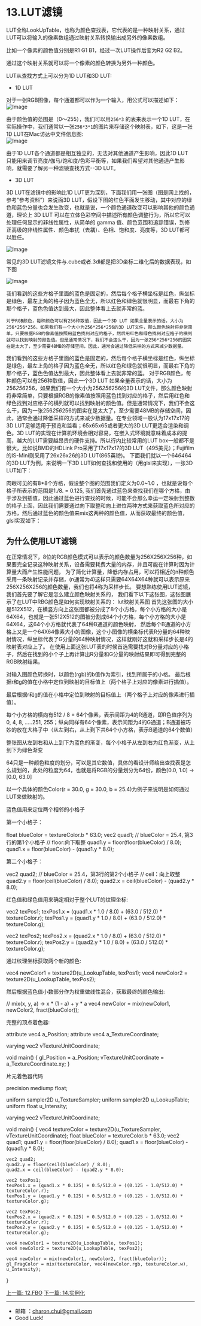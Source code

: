 # 13.LUT滤镜


LUT全称LookUpTable，也称为颜色查找表，它代表的是一种映射关系，通过LUT可以将输入的像素数组通过映射关系转换输出成另外的像素数组。     

比如一个像素的颜色值分别是R1 G1 B1，经过一次LUT操作后变为R2 G2 B2。    

通过这个映射关系就可以将一个像素的颜色转换为另外一种颜色。


LUT从查找方式上可以分为1D LUT和3D LUT:     

- 1D LUT

对于一张RGB图像，每个通道都可以作为一个输入，用公式可以描述如下：
![Image](https://raw.githubusercontent.com/CharonChui/Pictures/master/lut_1d.jpg)


由于颜色值的范围是（0～255），我们可以用`256*3` 的表来表示一个1D LUT，在实际操作中，我们通常以一张`256*3*1`的图片来存储这个映射表，如下，这是一张1D LUT在Mac访达中文件信息图:    
![Image](https://raw.githubusercontent.com/CharonChui/Pictures/master/lut_1d_map.jpg)


由于1D LUT各个通道都是相互独立的，无法对其他通道产生影响，因此1D LUT 只能用来调节亮度/伽马/饱和度/色彩平衡等，如果我们希望对其他通道产生影响，就需要了解另一种滤镜查找方式--3D LUT。




- 3D LUT

 3D LUT在滤镜中的影响比1D LUT更为深刻，下面我们用一张图（图是网上找的，参考“参考资料”）来说面3D LUT，假设下图的红色平面发生移动，其中对应的绿色和蓝色分量也会发生改变，也就是说，一个颜色通道改变可以影响其他的颜色通道，理论上 3D LUT 可以在立体色彩空间中描述所有颜色调整行为，所以它可以处理任何显示的非线性属性，从简单的 gamma 值、颜色范围和追踪错误，到修正高级的非线性属性、颜色串扰（去耦）、色相、饱和度、亮度等，3D LUT都可以胜任。


![Image](https://raw.githubusercontent.com/CharonChui/Pictures/master/lut_3d.webp)

常见的3D LUT滤镜文件与.cube或者.3dl都是把3D坐标二维化后的数据表现，如下图

![Image](https://raw.githubusercontent.com/CharonChui/Pictures/master/3d_lut.jpg)







  我们看到的这些方格子里面的蓝色是固定的，然后每个格子横坐标是红色，纵坐标是绿色，最左上角的格子因为蓝色全无，所以红色和绿色就很明显，而最右下角的那个格子，蓝色色值达到最大，因此整体看上去就非常的蓝。

    对于RGB颜色，每种颜色可以有256种取值，因此一个3D LUT 如果全量表示的话，大小为256*256*256，如果我们有一个大小为256*256*256的3D LUT文件，那么颜色映射将非常简单，只要根据RGB的像素值按照用蓝色找到对应的格子，然后用红色和绿色找到对应格子的横列就可以找到映射的颜色值。但是通常情况下，我们不会这么干，因为一张256*256*256的图实在是太大了，至少需要48MB的存储空间，因此，通常会通过降低采样的方式来减少数据量。




我们看到的这些方格子里面的蓝色是固定的，然后每个格子横坐标是红色，纵坐标是绿色，最左上角的格子因为蓝色全无，所以红色和绿色就很明显，而最右下角的那个格子，蓝色色值达到最大，因此整体看上去就非常的蓝。
    对于RGB颜色，每种颜色可以有256种取值，因此一个3D LUT 如果全量表示的话，大小为256*256*256，如果我们有一个大小为256*256*256的3D LUT文件，那么颜色映射将非常简单，只要根据RGB的像素值按照用蓝色找到对应的格子，然后用红色和绿色找到对应格子的横列就可以找到映射的颜色值。但是通常情况下，我们不会这么干，因为一张256*256*256的图实在是太大了，至少需要48MB的存储空间，因此，通常会通过降低采样的方式来减少数据量。在专业领域一般认为17x17x17的3D LUT足够适用于预览和监看；65x65x65或者更大的3D LUT更适合渲染和调色。3D LUT的实现在计算机环境会相对容易，在嵌入式环境就意味着成本的提高，越大的LUT需要越昂贵的硬件支持。所以行内比较常用的LUT box一般都不是很大，比如说BMD的HDLink Pro采用了17x17x17的3D LUT（495美元）；Fujifilm的IS-Mini则采用了26x26x26的3D LUT(865英镑)。
    下面我们就以一个64*64*64的3D LUT为例，来说明一下3D LUT如何查找和使用的（用glsl来实现），一张3D LUT如下：





肉眼可见的有8*8个方格，假设整个图的范围我们定义为0.0~1.0 ，也就是说每个格子所表示的范围是1./8. = 0.125, 我们首先通过蓝色来查找我们在哪个方格，由于涉及到插值，因此通过蓝色进行查找的时候，可能不会那么幸运一定映射到整数的格子上面，因此我们需要通过向下取整和向上进位两种方式来获取蓝色所对应的方格，然后通过蓝色的颜色值来mix这两种的颜色值，从而获取最终的颜色值，glsl实现如下：


## 为什么使用LUT滤镜



在正常情况下，8位的RGB颜色模式可以表示的颜色数量为256X256X256种，如果要完全记录这种映射关系，设备需要耗费大量的内存，并且可能在计算时因为计算量大而产生性能问题， 为了简化计算量，降低内存占用，可以将相近的n种颜色采用一条映射记录并存储，(n通常为4)这样只需要64X64X64种就可以表示原来256X256X256的颜色数量，我们也将4称为采样步长。
要想熟练使用LUT滤镜，我们首先要了解它是怎么建立颜色映射关系的， 我们看下以下这张图，这张图展示了在LUT中RBG颜色是如何实现映射关系的：
lut映射关系图
首先这张图的大小是512X512，在横竖方向上这张图都被分成了8个小方格，每个小方格的大小是64X64，也就是一张512X512的图被分割成64个小方格，每个小方格的大小是64X64，这64个小方格就代表了64种B通道的颜色映射， 然后每个B通道的小方格上又是一个64X64像素大小的图像，这个小图像的横坐标代表R分量的64种映射情况，纵坐标代表了G分量的64种映射情况，这样就刚好这就和采样步长是4的映射表对应上了。
在使用上面这张LUT表的时候首选需要找对B分量对应的小格子，然后在找到的小个子上再计算出R分量和G分量的映射结果即可得到完整的RGB映射结果。



对输入图颜色转换时，以颜色(rgb)的b值作为索引，找到所属于的小格。
最后根据r和g的值在小格中定位到映射的目标值上（两个格子上对应的像素进行插值）。

最后根据r和g的值在小格中定位到映射的目标值上（两个格子上对应的像素进行插值）。


每个小方格的横向有512 / 8 = 64个像素，表示间距为4的R通道，即R色值序列为0, 4, 8, .....251, 255；纵向同样有64个像素，表示间距为4的G通道；B通道被巧妙的放在大格子中（从左到右，从上到下共64个小方格，表示B通道的64个数值）




整张图从左到右和从上到下为蓝色的渐变，每个小格子从左到右为红色渐变，从上到下为绿色渐变

64只是一种颜色粒度的划分，可以是其它数值，具体的看设计师给出查找表是怎么规划的，此处的粒度为64，也就是将RGB的分量划分为64份，颜色[0.0, 1.0] -> [0.0, 63.0]


以一个具体的颜色Color(r = 30.0,  g = 30.0,  b = 25.4)为例子来说明是如何通过LUT来做映射的。



蓝色值用来定位两个相邻的小格子

第一个小格子：

float blueColor = textureColor.b * 63.0;
vec2 quad1;
// blueColor = 25.4, 第3行的第1个小格子
// floor:向下取整
quad1.y = floor(floor(blueColor) / 8.0);
quad1.x = floor(blueColor) - (quad1.y * 8.0);

第二个小格子：


vec2 quad2;
// blueColor = 25.4，第3行的第2个小格子
// ceil：向上取整
quad2.y = floor(ceil(blueColor) / 8.0);
quad2.x = ceil(blueColor) - (quad2.y * 8.0);

红色值和绿色值用来确定相对于整个LUT的纹理坐标:   

vec2 texPos1;
texPos1.x = (quad1.x * 1.0 / 8.0) + (63.0 / 512.0) * textureColor.r);
texPos1.y = (quad1.y * 1.0 / 8.0) + (63.0 / 512.0) * textureColor.g);

vec2 texPos2;
texPos2.x = (quad2.x * 1.0 / 8.0) + (63.0 / 512.0) * textureColor.r);
texPos2.y = (quad2.y * 1.0 / 8.0) + (63.0 / 512.0) * textureColor.g);

通过纹理坐标获取两个新的颜色:   

vec4 newColor1 = texture2D(u_LookupTable, texPos1);
vec4 newColor2 = texture2D(u_LookupTable, texPos2);

然后根据蓝色值小数部分作为权重做线性混合，获取最终的颜色输出:   

// mix(x, y, a) -> x * (1 - a) + y * a
vec4 newColor = mix(newColor1, newColor2, fract(blueColor));

完整的顶点着色器:   


attribute vec4 a_Position;
attribute vec4 a_TextureCoordinate;

varying vec2 vTextureUnitCoordinate;

void main() {
    gl_Position = a_Position;
    vTextureUnitCoordinate = a_TextureCoordinate.xy;
}


片元着色器代码

precision mediump float;

uniform sampler2D u_TextureSampler;
uniform sampler2D u_LookupTable;
uniform float u_Intensity;

varying vec2 vTextureUnitCoordinate;

void main() {
    vec4 textureColor = texture2D(u_TextureSampler, vTextureUnitCoordinate);
    float blueColor = textureColor.b * 63.0;
    vec2 quad1;
    quad1.y = floor(floor(blueColor) / 8.0);
    quad1.x = floor(blueColor) - (quad1.y * 8.0);

    vec2 quad2;
    quad2.y = floor(ceil(blueColor) / 8.0);
    quad2.x = ceil(blueColor) - (quad2.y * 8.0);

    vec2 texPos1;
    texPos1.x = (quad1.x * 0.125) + 0.5/512.0 + ((0.125 - 1.0/512.0) * textureColor.r);
    texPos1.y = (quad1.y * 0.125) + 0.5/512.0 + ((0.125 - 1.0/512.0) * textureColor.g);

    vec2 texPos2;
    texPos2.x = (quad2.x * 0.125) + 0.5/512.0 + ((0.125 - 1.0/512.0) * textureColor.r);
    texPos2.y = (quad2.y * 0.125) + 0.5/512.0 + ((0.125 - 1.0/512.0) * textureColor.g);

    vec4 newColor1 = texture2D(u_LookupTable, texPos1);
    vec4 newColor2 = texture2D(u_LookupTable, texPos2);

    vec4 newColor = mix(newColor1, newColor2, fract(blueColor));
    gl_FragColor = mix(textureColor, vec4(newColor.rgb, textureColor.w), u_Intensity);
}





[上一篇: 12.FBO](https://github.com/CharonChui/AndroidNote/blob/master/VideoDevelopment/OpenGL/12.FBO.md)
[下一篇: 14.实例化](https://github.com/CharonChui/AndroidNote/blob/master/VideoDevelopment/OpenGL/14.%E5%AE%9E%E4%BE%8B%E5%8C%96.md)


---

- 邮箱 ：charon.chui@gmail.com  
- Good Luck! 































